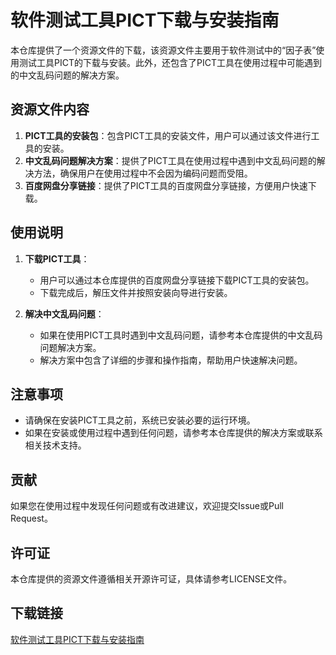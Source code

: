 # 软件测试工具PICT下载与安装指南

本仓库提供了一个资源文件的下载，该资源文件主要用于软件测试中的“因子表”使用测试工具PICT的下载与安装。此外，还包含了PICT工具在使用过程中可能遇到的中文乱码问题的解决方案。

## 资源文件内容

1. **PICT工具的安装包**：包含PICT工具的安装文件，用户可以通过该文件进行工具的安装。
2. **中文乱码问题解决方案**：提供了PICT工具在使用过程中遇到中文乱码问题的解决方法，确保用户在使用过程中不会因为编码问题而受阻。
3. **百度网盘分享链接**：提供了PICT工具的百度网盘分享链接，方便用户快速下载。

## 使用说明

1. **下载PICT工具**：
   - 用户可以通过本仓库提供的百度网盘分享链接下载PICT工具的安装包。
   - 下载完成后，解压文件并按照安装向导进行安装。

2. **解决中文乱码问题**：
   - 如果在使用PICT工具时遇到中文乱码问题，请参考本仓库提供的中文乱码问题解决方案。
   - 解决方案中包含了详细的步骤和操作指南，帮助用户快速解决问题。

## 注意事项

- 请确保在安装PICT工具之前，系统已安装必要的运行环境。
- 如果在安装或使用过程中遇到任何问题，请参考本仓库提供的解决方案或联系相关技术支持。

## 贡献

如果您在使用过程中发现任何问题或有改进建议，欢迎提交Issue或Pull Request。

## 许可证

本仓库提供的资源文件遵循相关开源许可证，具体请参考LICENSE文件。

## 下载链接

[软件测试工具PICT下载与安装指南](https://pan.quark.cn/s/aec4f1e36972)